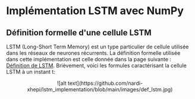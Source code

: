 # Implémentation LSTM avec NumPy

## Définition formelle d'une cellule LSTM

LSTM (Long-Short Term Memory) est un type particulier de cellule utilisée dans les réseaux de neurones récurrents. La définition formelle utilisée dans cette implémentation est celle donnée dans la page suivante : <a href="https://en.wikipedia.org/wiki/Long_short-term_memory">Définition de LSTM</a>. Brièvement, voici les formules caractérisant la cellule LSTM à un instant t:

<p align="center">
  ![alt text](https://github.com/nardi-xhepi/lstm_implementation/blob/main/images/def_lstm.jpg)
</p>
